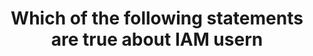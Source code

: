 ---
layout: answer
title: "Which of the following statements are true about IAM usern"
blurb: "According to the Amazon docs, IAM usernames must be unique within the account and can only be valid ASCII characters. The @ symbol is indeed an ASCII"
quid: 82
---